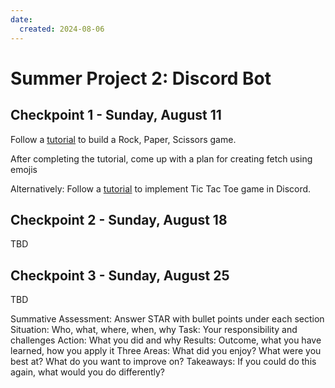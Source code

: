 ```yaml
---
date:
  created: 2024-08-06
---
```


# Summer Project 2: Discord Bot

## Checkpoint 1 - Sunday, August 11

Follow a [tutorial](https://discord.com/developers/docs/quick-start/getting-started#step-0-project-setup) to build a Rock, Paper, Scissors game.

After completing the tutorial, come up with a plan for creating fetch using emojis

Alternatively: Follow a [tutorial](https://discord.com/developers/docs/activities/building-an-activity#step-4-running-your-app-locally-in-discord) to implement Tic Tac Toe game in Discord.

## Checkpoint 2 - Sunday, August 18

TBD

## Checkpoint 3 - Sunday, August 25

TBD

Summative Assessment:
Answer STAR with bullet points under each section
Situation: Who, what, where, when, why
Task: Your responsibility and challenges
Action: What you did and why
Results: Outcome, what you have learned, how you apply it
Three Areas: What did you enjoy? What were you best at? What do you want to improve on?
Takeaways: If you could do this again, what would you do differently?
